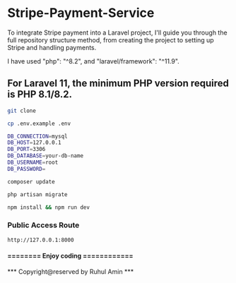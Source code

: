 # Stripe-Payment-Service
To integrate Stripe payment into a Laravel project, I'll guide you through the full repository structure method, from creating the project to setting up Stripe and handling payments.

I have used  "php": "^8.2", and "laravel/framework": "^11.9".

## For Laravel 11, the minimum PHP version required is PHP 8.1/8.2.

```bash
git clone 
```

```bash
cp .env.example .env
```

```bash
DB_CONNECTION=mysql
DB_HOST=127.0.0.1
DB_PORT=3306
DB_DATABASE=your-db-name
DB_USERNAME=root
DB_PASSWORD=
```

```bash
composer update
```


```bash
php artisan migrate
```

```bash
npm install && npm run dev
```

### Public Access Route
```bash
http://127.0.0.1:8000
```

#### ======== Enjoy coding ============

*** Copyright@reserved by Ruhul Amin ***
